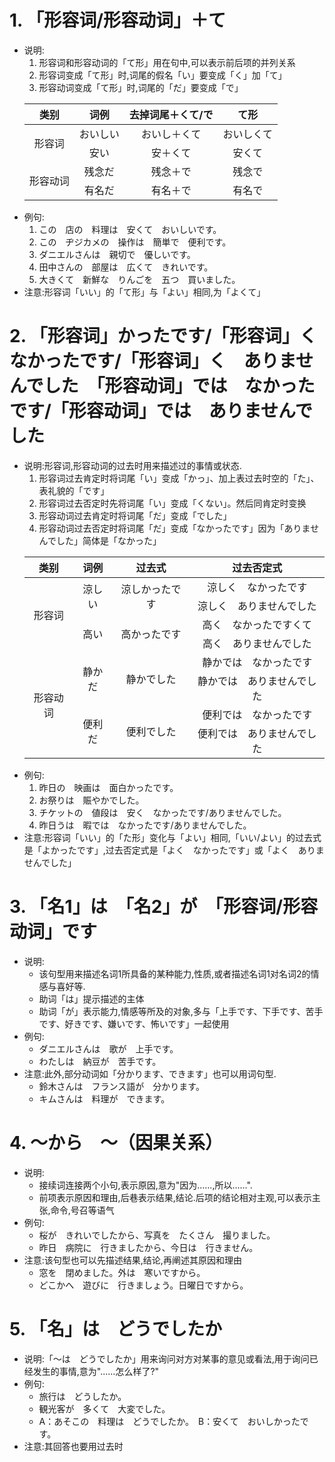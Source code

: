 # 1. 「形容词/形容动词」＋て
  - 说明:
     1. 形容词和形容动词的「て形」用在句中,可以表示前后项的并列关系
     2. 形容词变成「て形」时,词尾的假名「い」要变成「く」加「て」
     3. 形容动词变成「て形」时,词尾的「だ」要变成「で」
    <table>
       <thead>
         <tr>
          <th align="center">类别</th>
          <th align="center">词例</th>
          <th align="center">去掉词尾＋くて/で</th>
          <th align="center">て形</th>
         </tr>
       </thead>
       <tbody>
         <tr>
            <td align="center" rowspan="2">形容词</td>
            <td align="center">おいしい</td>
            <td align="center">おいし＋くて</td>
            <td align="center">おいしくて</td>
         </tr>
         <tr>
            <td align="center">安い</td>
            <td align="center">安＋くて</td>
            <td align="center">安くて</td>
         </tr>
         <tr>
            <td align="center" rowspan="2">形容动词</td>
            <td align="center">残念だ</td>
            <td align="center">残念＋で</td>
            <td align="center">残念で</td>
         </tr>
         <tr>
            <td align="center">有名だ</td>
            <td align="center">有名＋で</td>
            <td align="center">有名で</td>
         </tr>
       </tbody>
    </table>
  - 例句:
    1. この　店の　料理は　安くて　おいしいです。
    2. この　ヂジカメの　操作は　簡単で　便利です。
    3. ダニエルさんは　親切で　優しいです。
    4. 田中さんの　部屋は　広くて　きれいです。
    5. 大きくて　新鮮な　りんごを　五つ　買いました。
  - 注意:形容词「いい」的「て形」与「よい」相同,为「よくて」

# 2. 「形容词」かったです/「形容词」く　なかったです/「形容词」く　ありませんでした　「形容动词」では　なかったです/「形容动词」では　ありませんでした
  - 说明:形容词,形容动词的过去时用来描述过的事情或状态.
     1. 形容词过去肯定时将词尾「い」变成「かっ」、加上表过去时空的「た」、 表礼貌的「です」
     2. 形容词过去否定时先将词尾「い」变成「くない」。然后同肯定时变换
     3. 形容动词过去肯定时将词尾「だ」变成「でした」
     4. 形容动词过去否定时将词尾「だ」变成「なかったです」因为「ありませんでした」简体是「なかった」
     <table>
       <thead>
         <tr>
          <th align="center">类别</th>
          <th align="center">词例</th>
          <th align="center">过去式</th>
          <th align="center">过去否定式</th>
         </tr>
       </thead>
       <tbody>
         <tr>
            <td align="center" rowspan="4">形容词</td>
            <td align="center" rowspan="2">涼しい</td>
            <td align="center" rowspan="2">涼しかったです</td>
            <td align="center" >涼しく　なかったです</td>
         </tr>
         <tr>
            <td align="center" >涼しく　ありませんでした</td>
         </tr>
         <tr>
            <td align="center" rowspan="2">高い</td>
            <td align="center" rowspan="2">高かったです</td>
            <td align="center" >高く　なかったですくて</td>
         </tr>
         <tr>
            <td align="center" >高く　ありませんでした</td>
         </tr>
         <tr>
            <td align="center" rowspan="4">形容动词</td>
            <td align="center" rowspan="2">静かだ</td>
            <td align="center" rowspan="2">静かでした</td>
            <td align="center" >静かでは　なかったです</td>
         </tr>
         <tr>
            <td align="center" >静かでは　ありませんでした</td>
         </tr>
         <tr>
            <td align="center" rowspan="2">便利だ</td>
            <td align="center" rowspan="2">便利でした</td>
            <td align="center" >便利では　なかったです</td>
         </tr>
         <tr>
            <td align="center" >便利では　ありませんでした</td>
         </tr>
       </tbody>
    </table>
  - 例句:
     1. 昨日の　映画は　面白かったです。
     2. お祭りは　賑やかでした。
     3. チケットの　値段は　安く　なかったです/ありませんでした。
     4. 昨日うは　暇では　なかったです/ありませんでした。
  - 注意:形容词「いい」的「た形」变化与「よい」相同,「いい/よい」的过去式是「よかったです」,过去否定式是「よく　なかったです」或「よく　ありませんでした」

# 3. 「名1」は　「名2」が　「形容词/形容动词」です
  - 说明:
     - 该句型用来描述名词1所具备的某种能力,性质,或者描述名词1对名词2的情感与喜好等.
     - 助词「は」提示描述的主体
     - 助词「が」表示能力,情感等所及的对象,多与「上手です、下手です、苦手です、好きです、嫌いです、怖いです」一起使用
  - 例句:
     - ダニエルさんは　歌が　上手です。
     - わたしは　納豆が　苦手です。
  - 注意:此外,部分动词如「分かります、できます」也可以用词句型.
     - 鈴木さんは　フランス語が　分かります。
     - キムさんは　料理が　できます。
    
# 4. ～から　～（因果关系）
  - 说明:
     - 接续词连接两个小句,表示原因,意为"因为......,所以......".
     - 前项表示原因和理由,后巷表示结果,结论.后项的结论相对主观,可以表示主张,命令,号召等语气
  - 例句:
     - 桜が　きれいでしたから、写真を　たくさん　撮りました。
     - 昨日　病院に　行きましたから、今日は　行きません。
  - 注意:该句型也可以先描述结果,结论,再阐述其原因和理由
     - 窓を　閉めました。外は　寒いですから。
     - どこかへ　遊びに　行きましょう。日曜日ですから。

# 5. 「名」は　どうでしたか
   - 说明:「～は　どうでしたか」用来询问对方对某事的意见或看法,用于询问已经发生的事情,意为"......怎么样了?"
   - 例句:
      - 旅行は　どうしたか。
      - 観光客が　多くて　大変でした。
      - A：あそこの　料理は　どうでしたか。　B：安くて　おいしかったです。
   - 注意:其回答也要用过去时
